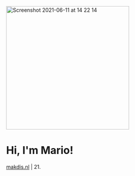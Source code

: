 <img width="332" alt="Screenshot 2021-06-11 at 14 22 14" src="https://user-images.githubusercontent.com/14551392/121685617-6f9ca300-cac0-11eb-92c8-36085e4e5a56.png">

# Hi, I'm Mario!

[makdis.nl](https://makdis.nl) | 21.

